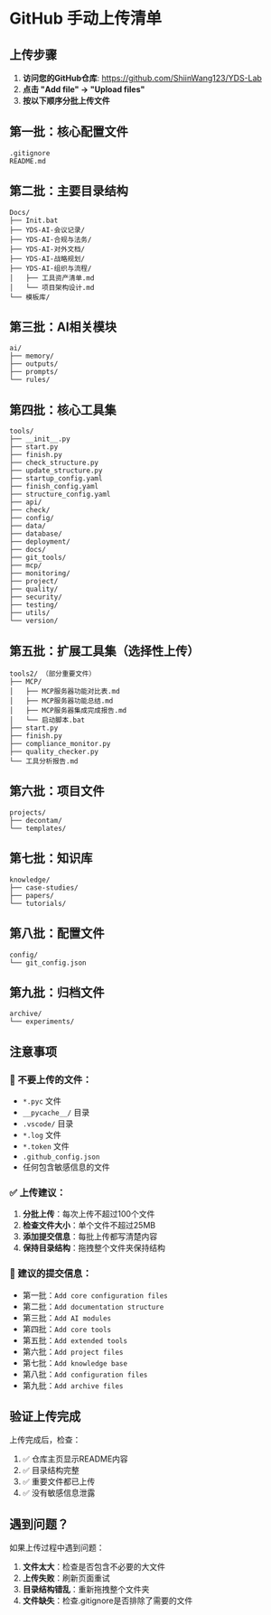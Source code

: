 # GitHub 手动上传清单

## 上传步骤

1. **访问您的GitHub仓库**: https://github.com/ShiinWang123/YDS-Lab
2. **点击 "Add file" → "Upload files"**
3. **按以下顺序分批上传文件**

## 第一批：核心配置文件
```
.gitignore
README.md
```

## 第二批：主要目录结构
```
Docs/
├── Init.bat
├── YDS-AI-会议记录/
├── YDS-AI-合规与法务/
├── YDS-AI-对外文档/
├── YDS-AI-战略规划/
├── YDS-AI-组织与流程/
│   ├── 工具资产清单.md
│   └── 项目架构设计.md
└── 模板库/
```

## 第三批：AI相关模块
```
ai/
├── memory/
├── outputs/
├── prompts/
└── rules/
```

## 第四批：核心工具集
```
tools/
├── __init__.py
├── start.py
├── finish.py
├── check_structure.py
├── update_structure.py
├── startup_config.yaml
├── finish_config.yaml
├── structure_config.yaml
├── api/
├── check/
├── config/
├── data/
├── database/
├── deployment/
├── docs/
├── git_tools/
├── mcp/
├── monitoring/
├── project/
├── quality/
├── security/
├── testing/
├── utils/
└── version/
```

## 第五批：扩展工具集（选择性上传）
```
tools2/ （部分重要文件）
├── MCP/
│   ├── MCP服务器功能对比表.md
│   ├── MCP服务器功能总结.md
│   ├── MCP服务器集成完成报告.md
│   └── 启动脚本.bat
├── start.py
├── finish.py
├── compliance_monitor.py
├── quality_checker.py
└── 工具分析报告.md
```

## 第六批：项目文件
```
projects/
├── decontam/
└── templates/
```

## 第七批：知识库
```
knowledge/
├── case-studies/
├── papers/
└── tutorials/
```

## 第八批：配置文件
```
config/
└── git_config.json
```

## 第九批：归档文件
```
archive/
└── experiments/
```

## 注意事项

### 🚫 不要上传的文件：
- `*.pyc` 文件
- `__pycache__/` 目录
- `.vscode/` 目录
- `*.log` 文件
- `*.token` 文件
- `.github_config.json`
- 任何包含敏感信息的文件

### ✅ 上传建议：
1. **分批上传**：每次上传不超过100个文件
2. **检查文件大小**：单个文件不超过25MB
3. **添加提交信息**：每批上传都写清楚内容
4. **保持目录结构**：拖拽整个文件夹保持结构

### 📝 建议的提交信息：
- 第一批：`Add core configuration files`
- 第二批：`Add documentation structure`
- 第三批：`Add AI modules`
- 第四批：`Add core tools`
- 第五批：`Add extended tools`
- 第六批：`Add project files`
- 第七批：`Add knowledge base`
- 第八批：`Add configuration files`
- 第九批：`Add archive files`

## 验证上传完成

上传完成后，检查：
1. ✅ 仓库主页显示README内容
2. ✅ 目录结构完整
3. ✅ 重要文件都已上传
4. ✅ 没有敏感信息泄露

## 遇到问题？

如果上传过程中遇到问题：
1. **文件太大**：检查是否包含不必要的大文件
2. **上传失败**：刷新页面重试
3. **目录结构错乱**：重新拖拽整个文件夹
4. **文件缺失**：检查.gitignore是否排除了需要的文件